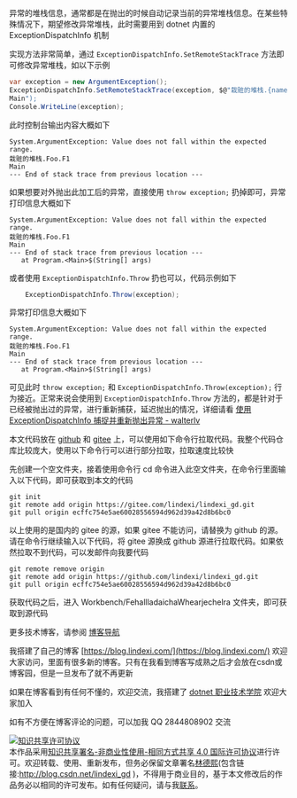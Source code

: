 
异常的堆栈信息，通常都是在抛出的时候自动记录当前的异常堆栈信息。在某些特殊情况下，期望修改异常堆栈，此时需要用到 dotnet 内置的 ExceptionDispatchInfo 机制

<!--more-->


<!-- 发布 -->
<!-- 博客 -->

实现方法非常简单，通过 `ExceptionDispatchInfo.SetRemoteStackTrace` 方法即可修改异常堆栈，如以下示例

```csharp
var exception = new ArgumentException();
ExceptionDispatchInfo.SetRemoteStackTrace(exception, $@"栽赃的堆栈.{nameof(Foo)}.{nameof(Foo.F1)}
Main");
Console.WriteLine(exception);
```

此时控制台输出内容大概如下

```
System.ArgumentException: Value does not fall within the expected range.
栽赃的堆栈.Foo.F1
Main
--- End of stack trace from previous location ---
```

如果想要对外抛出此加工后的异常，直接使用 `throw exception;` 扔掉即可，异常打印信息大概如下

```
System.ArgumentException: Value does not fall within the expected range.
栽赃的堆栈.Foo.F1
Main
--- End of stack trace from previous location ---
   at Program.<Main>$(String[] args)
```

或者使用 `ExceptionDispatchInfo.Throw` 扔也可以，代码示例如下

```csharp
    ExceptionDispatchInfo.Throw(exception);
```

异常打印信息大概如下

```
System.ArgumentException: Value does not fall within the expected range.
栽赃的堆栈.Foo.F1
Main
--- End of stack trace from previous location ---
   at Program.<Main>$(String[] args)
```

可见此时 `throw exception;` 和 `ExceptionDispatchInfo.Throw(exception);` 行为接近。正常来说会使用到 `ExceptionDispatchInfo.Throw` 方法的，都是针对于已经被抛出过的异常，进行重新捕获，延迟抛出的情况，详细请看 [使用 ExceptionDispatchInfo 捕捉并重新抛出异常 - walterlv](https://blog.walterlv.com/post/exceptiondispatchinfo-capture-throw.html )

本文代码放在 [github](https://github.com/lindexi/lindexi_gd/tree/ecffc754e5ae60028556594d962d39a42d8b6bc0/Workbench/FehallladaichaWhearjechelra) 和 [gitee](https://gitee.com/lindexi/lindexi_gd/tree/ecffc754e5ae60028556594d962d39a42d8b6bc0/Workbench/FehallladaichaWhearjechelra) 上，可以使用如下命令行拉取代码。我整个代码仓库比较庞大，使用以下命令行可以进行部分拉取，拉取速度比较快

先创建一个空文件夹，接着使用命令行 cd 命令进入此空文件夹，在命令行里面输入以下代码，即可获取到本文的代码

```
git init
git remote add origin https://gitee.com/lindexi/lindexi_gd.git
git pull origin ecffc754e5ae60028556594d962d39a42d8b6bc0
```

以上使用的是国内的 gitee 的源，如果 gitee 不能访问，请替换为 github 的源。请在命令行继续输入以下代码，将 gitee 源换成 github 源进行拉取代码。如果依然拉取不到代码，可以发邮件向我要代码

```
git remote remove origin
git remote add origin https://github.com/lindexi/lindexi_gd.git
git pull origin ecffc754e5ae60028556594d962d39a42d8b6bc0
```

获取代码之后，进入 Workbench/FehallladaichaWhearjechelra 文件夹，即可获取到源代码

更多技术博客，请参阅 [博客导航](https://blog.lindexi.com/post/%E5%8D%9A%E5%AE%A2%E5%AF%BC%E8%88%AA.html )


我搭建了自己的博客 [https://blog.lindexi.com/](https://blog.lindexi.com/) 欢迎大家访问，里面有很多新的博客。只有在我看到博客写成熟之后才会放在csdn或博客园，但是一旦发布了就不再更新

如果在博客看到有任何不懂的，欢迎交流，我搭建了 [dotnet 职业技术学院](https://t.me/dotnet_campus) 欢迎大家加入

如有不方便在博客评论的问题，可以加我 QQ 2844808902 交流

<a rel="license" href="http://creativecommons.org/licenses/by-nc-sa/4.0/"><img alt="知识共享许可协议" style="border-width:0" src="https://licensebuttons.net/l/by-nc-sa/4.0/88x31.png" /></a><br />本作品采用<a rel="license" href="http://creativecommons.org/licenses/by-nc-sa/4.0/">知识共享署名-非商业性使用-相同方式共享 4.0 国际许可协议</a>进行许可。欢迎转载、使用、重新发布，但务必保留文章署名[林德熙](http://blog.csdn.net/lindexi_gd)(包含链接:http://blog.csdn.net/lindexi_gd )，不得用于商业目的，基于本文修改后的作品务必以相同的许可发布。如有任何疑问，请与我[联系](mailto:lindexi_gd@163.com)。